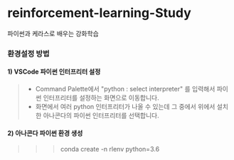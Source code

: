 # reinforcement-learning-Study
파이썬과 케라스로 배우는 강화학습

### 환경설정 방법

#### 1) VSCode 파이썬 인터프리터 설정
> * Command Palette에서 "python : select interpreter" 를 입력해서 파이썬 인터프리터를 설정하는 화면으로 이동합니다.
> * 화면에서 여러 python 인터프리터가 나올 수 있는데 그 중에서 위에서 설치한 아나콘다의 파이썬 인터프리터를 선택합니다.

#### 2) 아나콘다 파이썬 환경 생성

> > > conda create -n rlenv python=3.6


